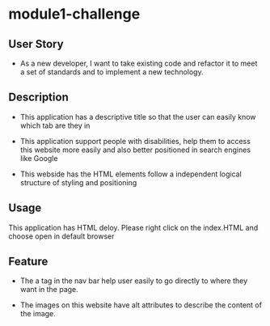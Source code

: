 # module1-challenge

## User Story

- As a new developer, I want to take existing code and refactor it to meet a set of standards and to implement a new technology.

## Description

- This application has a descriptive title so that the user can easily know which tab are they in

- This application support people with disabilities, help them to access this website more easily and also better positioned in search engines like Google

- This webside has the HTML elements follow a independent logical structure of styling and positioning

## Usage

This application has HTML deloy. Please right click on the index.HTML and choose open in default browser

## Feature

- The a tag in the nav bar help user easily to go directly to where they want in the page.

- The images on this website have alt attributes to describe the content of the image.

